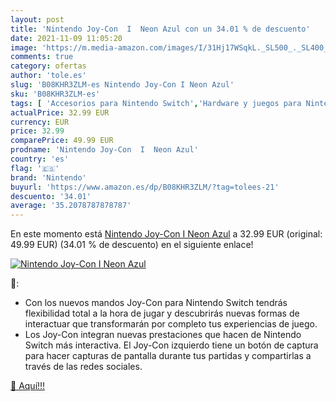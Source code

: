 ```yaml
---
layout: post
title: 'Nintendo Joy-Con  I  Neon Azul con un 34.01 % de descuento'
date: 2021-11-09 11:05:20
image: 'https://m.media-amazon.com/images/I/31Hj17WSqkL._SL500_._SL400_.jpg'
comments: true
category: ofertas
author: 'tole.es'
slug: 'B08KHR3ZLM-es Nintendo Joy-Con I Neon Azul'
sku: 'B08KHR3ZLM-es'
tags: [ 'Accesorios para Nintendo Switch','Hardware y juegos para Nintendo Switch','Mandos para Nintendo Switch','Videojuegos','nintendo', ]
actualPrice: 32.99 EUR
currency: EUR
price: 32.99
comparePrice: 49.99 EUR
prodname: 'Nintendo Joy-Con  I  Neon Azul'
country: 'es'
flag: '🇪🇸'
brand: 'Nintendo'
buyurl: 'https://www.amazon.es/dp/B08KHR3ZLM/?tag=tolees-21'
descuento: '34.01'
average: '35.2078787878787'
---
```


En este momento está [Nintendo Joy-Con  I  Neon Azul](https://www.amazon.es/dp/B08KHR3ZLM/?tag=tolees-21) a 32.99 EUR (original: 49.99 EUR) (34.01 %  de descuento) en el siguiente enlace!

[![Nintendo Joy-Con  I  Neon Azul](https://m.media-amazon.com/images/I/31Hj17WSqkL._SL500_._SL400_.jpg)](https://www.amazon.es/dp/B08KHR3ZLM/?tag=tolees-21)

🔎:

- Con los nuevos mandos Joy-Con para Nintendo Switch tendrás flexibilidad total a la hora de jugar y descubrirás nuevas formas de interactuar que transformarán por completo tus experiencias de juego.
- Los Joy-Con integran nuevas prestaciones que hacen de Nintendo Switch más interactiva. El Joy-Con izquierdo tiene un botón de captura para hacer capturas de pantalla durante tus partidas y compartirlas a través de las redes sociales.

[🛒 Aquí!!!](https://www.amazon.es/dp/B08KHR3ZLM/?tag=tolees-21)
